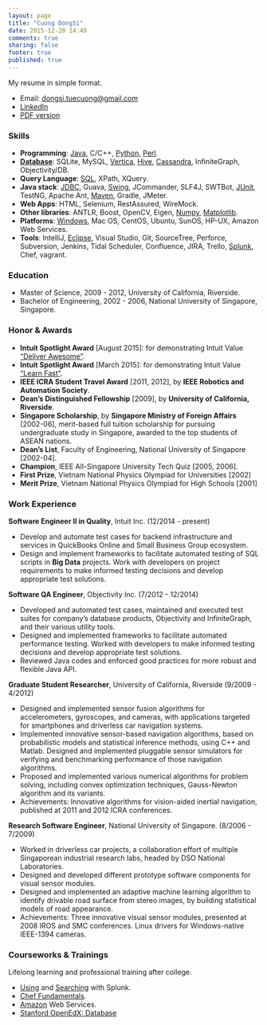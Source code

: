 ```yaml
---
layout: page
title: "Cuong DongSi"
date: 2015-12-20 14:49
comments: true
sharing: false
footer: true
published: true
---
```


My resume in simple format.

* Email: dongsi.tuecuong@gmail.com
* [LinkedIn](https://www.linkedin.com/in/cuong-dong-si-479b326)
* [PDF version](/download/Resume.pdf)

<!--
Checklist:

1. Update PDF resume.
2. Enable Publications section?
-->

### Skills

* **Programming**: 
  [Java](/blog/categories/java/), 
  C/C++, 
  [Python](/blog/categories/python/), 
  [Perl](/blog/categories/perl/).
* [**Database**](/blog/categories/database/): 
  SQLite, MySQL, 
  [Vertica](/blog/categories/vertica/), 
  [Hive](/blog/categories/hive/), 
  [Cassandra](/blog/categories/cassandra/), 
  InfiniteGraph, 
  Objectivity/DB.
* **Query Language**: 
  [SQL](/blog/categories/sql/), 
  XPath, 
  XQuery.
* **Java stack**: 
  [JDBC](/blog/categories/jdbc/), 
  Guava, 
  [Swing](https://github.com/tdongsi/java/tree/master/my.vip.applets), 
  JCommander, SLF4J, SWTBot, 
  [JUnit](/blog/categories/junit/), TestNG,
  Apache Ant, 
  [Maven](/blog/categories/maven/), Gradle, JMeter.
* **Web Apps**: 
  HTML, Selenium, RestAssured, WireMock.
* **Other libraries**: 
  ANTLR, Boost, OpenCV, Eigen, 
  [Numpy](/blog/categories/numpy/), 
  [Matplotlib](/blog/categories/java/).
* **Platforms**: 
  [Windows](/blog/categories/windows/), 
  Mac OS, CentOS, Ubuntu, SunOS, HP-UX,
  Amazon Web Services.
* **Tools**:
  IntelliJ,
  [Eclipse](/blog/categories/eclipse/), 
  Visual Studio, 
  Git, SourceTree, Perforce, Subversion, 
  Jenkins, Tidal Scheduler, 
  Confluence, JIRA, Trello, 
  [Splunk](/download/training/COC_Searching_Splunk.pdf), 
  Chef, vagrant.

### Education

* Master of Science, 2009 - 2012, University of California, Riverside.
* Bachelor of Engineering, 2002 - 2006, National University of Singapore, Singapore.

### Honor & Awards

* **Intuit Spotlight Award** [August 2015]: for demonstrating Intuit Value [“Deliver Awesome”](/download/awards/2015_Deliver_Awesome.pdf).
* **Intuit Spotlight Award** [March 2015]: for demonstrating Intuit Value [“Learn Fast”](/download/awards/2015_Learn_Fast.pdf).
* **IEEE ICRA Student Travel Award** [2011, 2012], by **IEEE Robotics and Automation Society**.
* **Dean’s Distinguished Fellowship** [2009], by **University of California, Riverside**.
* **Singapore Scholarship**, by **Singapore Ministry of Foreign Affairs** [2002-06], merit-based full tuition scholarship for pursuing undergraduate study in Singapore, awarded to the top students of ASEAN nations.
* **Dean’s List**, Faculty of Engineering, National University of Singapore [2002-04].
* **Champion**, IEEE All-Singapore University Tech Quiz [2005, 2006].
* **First Prize**, Vietnam National Physics Olympiad for Universities [2002]
* **Merit Prize**, Vietnam National Physics Olympiad for High Schools [2001]

### Work Experience

**Software Engineer II in Quality**, Intuit Inc. (12/2014 - present) 

* Develop and automate test cases for backend infrastructure and services in QuickBooks Online
  and Small Business Group ecosystem.
* Design and implement frameworks to facilitate automated testing of SQL scripts in **Big Data** projects. Work with developers on
  project requirements to make informed testing decisions and develop appropriate test solutions.

<!--
*Recent Projects and Achievements*:

* Designed and implemented test plans for QuickBooks Online ecosystem’s Data Mart project,
 verifying business analytics requirements and functionalities implemented and validated.
* Implemented a test automation framework to facilitate automated testing of SQL scripts, verifying Extract-Transform-Load (ETL) processes between data sources (e.g., Netezza, Hive, HDFS, Vertica), and validating data consistency and integrity.
* Achievements: Three successful releases of Data Mart with different analytic use cases, approved
  and used by business analysts and data scientists. Two Intuit Spotlight Awards for demonstrating Intuit’s Operating Values “Learn Fast” and “Deliver Awesome”.
-->
  
**Software QA Engineer**, Objectivity Inc. (7/2012 - 12/2014)

* Developed and automated test cases, maintained and executed test suites for company’s
  database products, Objectivity and InfiniteGraph, and their various utility tools.
* Designed and implemented frameworks to facilitate automated performance testing. Worked
  with developers to make informed testing decisions and develop appropriate test solutions.
* Reviewed Java codes and enforced good practices for more robust and flexible Java API.

<!--
*Selected Projects and Achievements*:

* Designed and implemented test plans for measuring data ingestion performance of graph
  database InfiniteGraph in distributed multi-client settings. Set up and configured a network of eight Linux and Windows hosts with OpenSSH. Fully automated performance tests using Python scripts, in which multiple Java test applications are compiled and ingest data simultaneously from multiple remote hosts.
* Designed and developed an automated test suite for testing Java byte code injection tools, including a custom Java parser (based on ANLTR) to verify correctness of decompiled byte codes after injection.
* Developed generic-based JUnit tests for database-backed Java collection classes, based on Guava library. 5000+ JUnit tests effectively added into nightly test suite within a month.
* Developed functional tests for Talend data connectors that convert data from MySQL and Cassandra databases to Objectivity databases.
* Developed performance tests for Objectivity/DB with different network configurations and use cases to check for performance regressions. Automated generating performance reports from raw performance logs using Python.
-->

**Graduate Student Researcher**, University of California, Riverside (9/2009 - 4/2012) 

* Designed and implemented sensor fusion algorithms for accelerometers, gyroscopes, and cameras,
  with applications targeted for smartphones and driverless car navigation systems.
* Implemented innovative sensor-based navigation algorithms, based on probabilistic models and statistical inference methods, using C++ and Matlab. Designed and implemented pluggable sensor simulators for verifying and benchmarking performance of those navigation algorithms. 
* Proposed and implemented various numerical algorithms for problem solving, including convex
  optimization techniques, Gauss-Newton algorithm and its variants.
* Achievements: Innovative algorithms for vision-aided inertial navigation, published at 2011
  and 2012 ICRA conferences.

**Research Software Engineer**, National University of Singapore. (8/2006 - 7/2009)

* Worked in driverless car projects, a collaboration effort of multiple Singaporean industrial
  research labs, headed by DSO National Laboratories.
* Designed and developed different prototype software components for visual sensor modules.
* Designed and implemented an adaptive machine learning algorithm to identify drivable road
  surface from stereo images, by building statistical models of road appearance.
* Achievements: Three innovative visual sensor modules, presented at 2008 IROS and SMC
  conferences. Linux drivers for Windows-native IEEE-1394 cameras.

### Courseworks & Trainings

Lifelong learning and professional training after college.

* [Using](/download/training/COC_Using_Splunk.pdf) and [Searching](/download/training/COC_Searching_Splunk.pdf) with Splunk.
* [Chef Fundamentals](/download/training/COC_Chef.pdf).
* [Amazon](/download/training/COC_AWS.pdf) Web Services.
* [Stanford OpenEdX: Database](/download/training/2014_Database_cert.pdf)

<!-- 
### Publications

* Estimator initialization in vision-aided inertial navigation with unknown camera-IMU calibration. IROS 2012. [PDF](/download/pubs/DongSi2012IROS.pdf)
  * Earlier work as Technical Report: [PDF](/download/pubs/2011_VIO_Init_TR.pdf)
* Consistency analysis for sliding-window visual odometry. ICRA 2012. [PDF](/download/pubs/DongSi2012ICRA.pdf)
  * Technical Report: [PDF](/download/pubs/ICRA12_TR.pdf)
* Motion tracking with fixed-lag smoothing: Algorithm and consistency analysis. ICRA 2011. [PDF](/download/pubs/DongSi2011ICRA.pdf)
  * Technical Report: [PDF](/download/pubs/ICRA11_TR.pdf)
* Technical Report: Application of the MSCKF algorithm on the Cheddar Gorge Wildcat Dataset. [PDF](/download/pubs/2010_MSCKF_Cheddar_Gorge.pdf)
* Extraction of shady roads using intrinsic colors on stereo camera. SMC 2008.
* Robust extraction of shady roads for vision-based UGV navigation. IROS 2008.
-->
